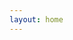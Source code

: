 ```yaml
---
layout: home
---
```


<!-- Register to our [Google groups page](https://groups.google.com/forum/#!forum/gp-id) to get course notifications via email. -->
